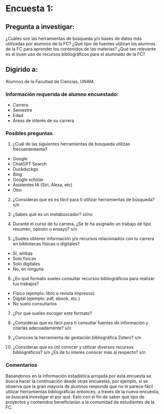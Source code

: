 # Encuesta 1: 
## Pregunta a investigar: 
¿Cuáles son las herramientas de búsqueda y/o bases de datos más utilizadas por alumnos de la FC? ¿Qué tipo de fuentes utilizan los alumnos de la FC para aprender los contenidos de las materias? ¿Qué tan relevante es el buen uso de recursos bibliográficos para el alumnado de la FC?

## Digirido a:
Alumnos de la Facultad de Ciencias, UNAM.

### Información requerida de alumno encuestado:
-	Carrera
-	Semestre
-	Edad
-	Áreas de interés de su carrera

### Posibles preguntas 
1. ¿Cuál de las siguientes herramientas de búsqueda utilizas frecuentemente?
  - Google
  - ChatGPT Search
  - Duckduckgo
  - Bing
  - Google scholar
  - Asistentes IA (Siri, Alexa, etc)
  - Otro


2. ¿Consideras que es es fácil para ti utilizar herramientas de búsqueda? s/n

3. ¿Sabes qué es un metabuscador? si/no

4. Durante el curso de tu carrera, ¿Se te ha asignado un trabajo de tipo resumen, opinión o ensayo? s/n

5. ¿Sueles obtener información y/o recursos relacionados con tu carrera en bibliotecas físicas o digitales? 
  - Sí, ambas
  - Solo físicas
  - Solo digitales
  - No, en ninguna

6. ¿En qué formato sueles consultar recursos bibliográficos para realizar tus trabajos? 

  - Físico (ejemplo: libro o revista impresos)
  - Digital (ejemplo: pdf, ebook, etc.)
  - No suelo consultarlos

7. ¿Por qué sueles escoger este formato?

8. ¿Consideras que es fácil para ti consultar fuentes de información y citarlas adecuadamente? s/n 

9. ¿Conoces la herramienta de gestación bibliográfica Zotero? s/n

10. ¿Consideras que es útil conocer y utilizar diversos recursos bibliográficos? s/n ¿Es de tu interés conocer más al respecto? s/n


### Comentarios

Basandonos en la información estadística arrojada por esta encuesta se busca hacer la continuación desde otras encuestas, por ejemplo, si se observa que la gran mayoría de alumnos responde que no le parece fácil utilizar herramientas bibliográficas entonces, a través de la nueva encuesta, se buscará investigar el por qué. Esto con el fin de saber qué tipo de proyectos y contenidos beneficiarían a la comunidad de estudiantes de la FC. 

